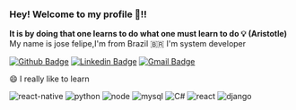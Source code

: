 ### Hey! Welcome  to my profile 👊!! 

**It is by doing that one learns to do what one must learn to do 💡
                                                        (Aristotle)**
My name is jose felipe,I'm from Brazil 🇧🇷 I'm system developer

							
 [![Github Badge](https://img.shields.io/badge/GitHub-100000?style=for-the-badge&logo=github&logoColor=white&link=https://github.com/zeavila2019)](https://github.com/zeavila2019)
 [![Linkedin Badge](https://img.shields.io/badge/LinkedIn-0077B5?style=for-the-badge&logo=linkedin&logoColor=white&link=https://www.linkedin.com/in/jose-felipe-avila-3967bb12b/)](https://www.linkedin.com/in/jose-felipe-avila-3967bb12b/)
[![Gmail Badge](https://img.shields.io/badge/Gmail-D14836?style=for-the-badge&logo=gmail&logoColor=white&link=mailto:josedesenvolvimento2019@gmail.com)](mailto:josedesenvolvimento2019@gmail.com)

 😄 I really like to learn																												

![react-native](https://img.shields.io/badge/React_Native-20232A?style=for-the-badge&logo=react&logoColor=61DAFB)
![python](https://img.shields.io/badge/Python-3776AB?style=for-the-badge&logo=python&logoColor=white)
![node](https://img.shields.io/badge/Node.js-43853D?style=for-the-badge&logo=node.js&logoColor=white)
![mysql](https://img.shields.io/badge/MySQL-00000F?style=for-the-badge&logo=mysql&logoColor=white)
![C#](https://img.shields.io/badge/C%23-239120?style=for-the-badge&logo=c-sharp&logoColor=white)
![react](https://img.shields.io/badge/React-20232A?style=for-the-badge&logo=react&logoColor=61DAFB)
![django](https://img.shields.io/badge/Django-092E20?style=for-the-badge&logo=django&logoColor=white)




